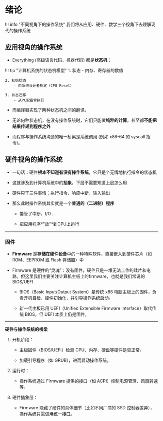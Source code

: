 # 绪论

!!! info "不同视角下的操作系统"
    我们将从应用、硬件、数学三个视角下去理解现代的操作系统

## 应用视角的操作系统

- Everything (高级语言代码、机器代码) 都是**状态机**；

!!! tip "计算机系统的状态机模型"
    1. 状态
        - 内存、寄存器的数值

    2. 初始状态
        - 由系统设计者规定（CPU Reset）

    3. 状态迁移
        - 从PC取指令执行

- 而编译器实现了两种状态机之间的翻译。

- 无论何种状态机，在没有操作系统时，它们只能做**纯粹的计算**，甚至都**不能把结果传递到程序之外**

- 而程序与操作系统沟通的唯一桥梁是系统调用 (例如 x86-64 的 syscall 指令)。

## 硬件视角的操作系统

- 一句话：硬件**根本不知道有没有操作系统**，它只是个无情地执行指令的状态机

- 这就涉及到计算机系统中的**抽象**，下层不需要知道上层怎么用

- 硬件只干三件事情：执行指令，响应中断，输入输出

- 那么此时操作系统其实就是一个**普通的（二进制）程序**

    - 接管了中断，I/O ...

    - 把应用程序*"放"*到CPU上运行

---

### 固件

- **Firmware** 是**存储在硬件设备**中的一种特殊软件，直接嵌入到硬件芯片（如 ROM、EEPROM 或 Flash 存储器）中

- Firmware 是硬件的“灵魂”：没有固件，硬件只是一堆无法工作的硅片和电路。但这里我们主要关注计算机主板上的firmware，也就是我们常说的BIOS/UEFI

    - BIOS（Basic Input/Output System）是传统 x86 电脑主板上的固件，负责开机自检、硬件初始化，并引导操作系统启动。

    - 新一代主板已用 UEFI（Unified Extensible Firmware Interface）取代传统 BIOS，但 UEFI 本质上仍是固件。

---

**硬件与操作系统的桥梁**

1. 开机阶段：

    - 主板固件（BIOS/UEFI）检测 CPU、内存、硬盘等硬件是否正常。

    - 加载引导程序（如 GRUB），进而启动操作系统。

2. 运行时：

    - 操作系统通过 Firmware 提供的接口（如 ACPI）控制电源管理、风扇转速等。


3. 硬件抽象层：

    - Firmware 隐藏了硬件的具体细节（比如不同厂商的 SSD 控制器差异），操作系统只需调用统一接口。
